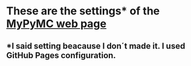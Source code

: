 # These are the settings* of the [MyPyMC web page](https://ogwp.github.io/mypymc)
## *I said setting beacause I don´t made it. I used GitHub Pages configuration.
